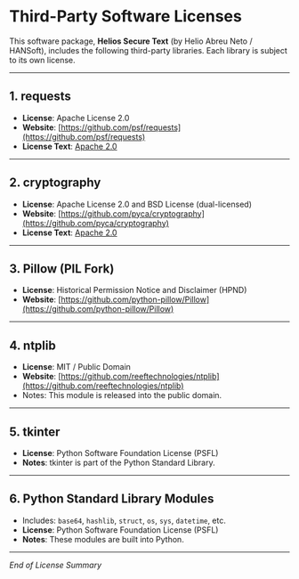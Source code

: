# Third-Party Software Licenses

This software package, **Helios Secure Text** (by Helio Abreu Neto / HANSoft),
includes the following third-party libraries. Each library is subject to its own license.

---

## 1. requests
- **License**: Apache License 2.0  
- **Website**: [https://github.com/psf/requests](https://github.com/psf/requests)  
- **License Text**: [Apache 2.0](http://www.apache.org/licenses/LICENSE-2.0)

---

## 2. cryptography
- **License**: Apache License 2.0 and BSD License (dual-licensed)  
- **Website**: [https://github.com/pyca/cryptography](https://github.com/pyca/cryptography)    
- **License Text**: [Apache 2.0](http://www.apache.org/licenses/LICENSE-2.0)  

---

## 3. Pillow (PIL Fork)
- **License**: Historical Permission Notice and Disclaimer (HPND)  
- **Website**: [https://github.com/python-pillow/Pillow](https://github.com/python-pillow/Pillow)  

---

## 4. ntplib
- **License**: MIT / Public Domain  
- **Website**: [https://github.com/reeftechnologies/ntplib](https://github.com/reeftechnologies/ntplib)  
- Notes: This module is released into the public domain.

---

## 5. tkinter
- **License**: Python Software Foundation License (PSFL)  
- **Notes**: tkinter is part of the Python Standard Library.
---

## 6. Python Standard Library Modules
- Includes: `base64`, `hashlib`, `struct`, `os`, `sys`, `datetime`, etc.  
- **License**: Python Software Foundation License (PSFL)  
- **Notes**: These modules are built into Python.

---

_End of License Summary_

